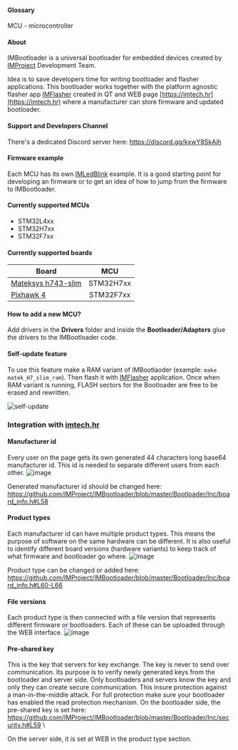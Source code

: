 #### Glossary
MCU - microcontroller


#### About
IMBootloader is a universal bootloader for embedded devices created by [IMProject](https://github.com/IMProject) Development Team.

Idea is to save developers time for writing bootloader and flasher applications.
This bootloader works together with the platform agnostic flasher app [IMFlasher](https://github.com/IMProject/IMFlasher) created in QT and WEB page [https://imtech.hr](https://imtech.hr) where a manufacturer can store firmware and updated bootloader.

#### Support and Developers Channel

There's a dedicated Discord server here: https://discord.gg/kxwY8SkAjh

#### Firmware example
Each MCU has its own [IMLedBlink](https://github.com/IMProject/IMLedBlink) example. It is a good starting point for developing an firmware or to get an idea of how to jump from the firmware to IMBootloader.

#### Currently supported MCUs

* STM32L4xx
* STM32H7xx
* STM32F7xx

#### Currently supported boards

| Board                                                                      |MCU       |
| -------------------------------------------------------------------------- |:--------:|
| [Mateksys h743-slim](http://www.mateksys.com/?portfolio=h743-slim)         |STM32H7xx |
| [Pixhawk 4](https://docs.px4.io/master/en/flight_controller/pixhawk4.html) |STM32F7xx |

#### How to add a new MCU?
Add drivers in the **Drivers** folder and inside the **Bootloader/Adapters** glue the drivers to the IMBootloader code.

#### Self-update feature
To use this feature make a RAM variant of IMBootlaoder (example: `make matek_H7_slim_ram`). Then flash it with [IMFlasher](https://github.com/IMProject/IMFlasher) application. Once when RAM variant is running, FLASH sectors for the Bootloader are free to be erased and rewritten.

![self-update](https://user-images.githubusercontent.com/10188706/194720114-d39ddc2a-a962-4396-94ca-5645fa6a8c5d.gif)

### Integration with [imtech.hr](https://imtech.hr)

#### Manufacturer id

Every user on the page gets its own generated 44 characters long base64 manufacturer id. This id is needed to separate different users from each other.
![image](https://user-images.githubusercontent.com/10188706/194776688-b1c06866-bd50-445e-a001-8f3e6e8a446a.png)

Generated manufacturer id should be changed here: \
https://github.com/IMProject/IMBootloader/blob/master/Bootloader/Inc/board_info.h#L58

#### Product types
Each manufacturer id can have multiple product types. This means the purpose of software on the same hardware can be different. It is also useful to identify different board versions (hardware variants) to keep track of what firmware and bootloader go where. 
![image](https://user-images.githubusercontent.com/10188706/194776847-4d568155-354f-41ae-9397-74830effa5cd.png)

Product type can be changed or added here:
https://github.com/IMProject/IMBootloader/blob/master/Bootloader/Inc/board_info.h#L60-L66

#### File versions
Each product type is then connected with a file version that represents different firmware or bootloaders. Each of these can be uploaded through the WEB interface. 
![image](https://user-images.githubusercontent.com/10188706/194776895-d88782be-5f49-492a-b0c4-c7b13c82480b.png)

#### Pre-shared key
This is the key that servers for key exchange. The key is never to send over communication. Its purpose is to verify newly generated keys from the bootloader and server side. Only bootloaders and servers know the key and only they can create secure communication. This insure protection against a man-in-the-middle attack. For full protection make sure your bootloader has enabled the read protection mechanism.
On the bootloader side, the pre-shared key is set here: \
https://github.com/IMProject/IMBootloader/blob/master/Bootloader/Inc/security.h#L59 \

On the server side, it is set at WEB in the product type section. 

